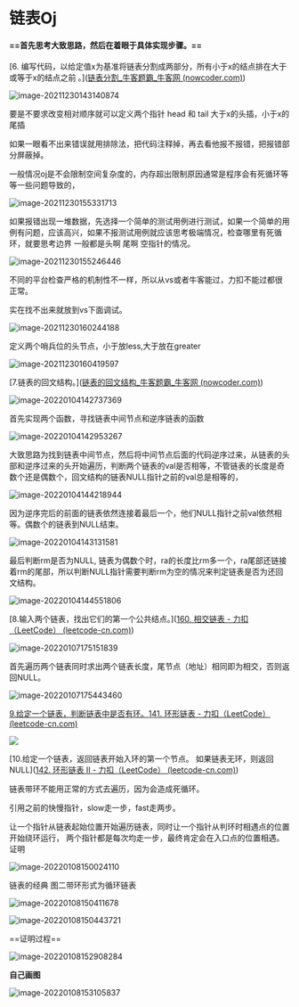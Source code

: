 # 链表Oj

#### ==首先思考大致思路，然后在着眼于具体实现步骤。==

[6. 编写代码，以给定值x为基准将链表分割成两部分，所有小于x的结点排在大于或等于x的结点之前 。]([链表分割_牛客题霸_牛客网 (nowcoder.com)](https://www.nowcoder.com/practice/0e27e0b064de4eacac178676ef9c9d70?tpId=8&&tqId=11004&rp=2&ru=/activity/oj&qru=/ta/cracking-the-coding-interview/question-ranking))

![image-20211230143140874](C:\Users\李晓冬\AppData\Roaming\Typora\typora-user-images\image-20211230143140874.png)

要是不要求改变相对顺序就可以定义两个指针 head 和 tail 大于x的头插，小于x的尾插

如果一眼看不出来错误就用排除法，把代码注释掉，再去看他报不报错，把报错部分屏蔽掉。

一般情况oj是不会限制空间复杂度的，内存超出限制原因通常是程序会有死循环等等一些问题导致的，



![image-20211230155331713](C:\Users\李晓冬\AppData\Roaming\Typora\typora-user-images\image-20211230155331713.png)

如果报错出现一堆数据，先选择一个简单的测试用例进行测试，如果一个简单的用例有问题，应该高兴，如果不报测试用例就应该思考极端情况，检查哪里有死循环，就要思考边界 一般都是头啊 尾啊 空指针的情况。

![image-20211230155246446](C:\Users\李晓冬\AppData\Roaming\Typora\typora-user-images\image-20211230155246446.png)

不同的平台检查严格的机制性不一样，所以从vs或者牛客能过，力扣不能过都很正常。

实在找不出来就放到vs下面调试。

![image-20211230160244188](C:\Users\李晓冬\AppData\Roaming\Typora\typora-user-images\image-20211230160244188.png)

定义两个哨兵位的头节点，小于放less,大于放在greater

![image-20211230160419597](C:\Users\李晓冬\AppData\Roaming\Typora\typora-user-images\image-20211230160419597.png)

[7.链表的回文结构。]([链表的回文结构_牛客题霸_牛客网 (nowcoder.com)](https://www.nowcoder.com/practice/d281619e4b3e4a60a2cc66ea32855bfa?tpId=49&&tqId=29370&rp=1&ru=/activity/oj&qru=/ta/2016test/question-ranking))

![image-20220104142737369](C:\Users\李晓冬\AppData\Roaming\Typora\typora-user-images\image-20220104142737369.png)

首先实现两个函数，寻找链表中间节点和逆序链表的函数

![image-20220104142953267](C:\Users\李晓冬\AppData\Roaming\Typora\typora-user-images\image-20220104142953267.png)

大致思路为找到链表中间节点，然后将中间节点后面的代码逆序过来，从链表的头部和逆序过来的头开始遍历，判断两个链表的val是否相等，不管链表的长度是奇数个还是偶数个，回文结构的链表NULL指针之前的val总是相等的，

![image-20220104144218944](C:\Users\李晓冬\AppData\Roaming\Typora\typora-user-images\image-20220104144218944.png)

因为逆序完后的前面的链表依然连接着最后一个，他们NULL指针之前val依然相等。偶数个的链表到NULL结束。



![image-20220104143131581](C:\Users\李晓冬\AppData\Roaming\Typora\typora-user-images\image-20220104143131581.png)

最后判断rm是否为NULL, 链表为偶数个时，ra的长度比rm多一个，ra尾部还链接着rm的尾部，所以判断NULL指针需要判断rm为空的情况来判定链表是否为还回文结构。

![image-20220104144551806](C:\Users\李晓冬\AppData\Roaming\Typora\typora-user-images\image-20220104144551806.png)

[8.输入两个链表，找出它们的第一个公共结点。]([160. 相交链表 - 力扣（LeetCode） (leetcode-cn.com)](https://leetcode-cn.com/problems/intersection-of-two-linked-lists/submissions/))

![image-20220107175151839](C:\Users\李晓冬\AppData\Roaming\Typora\typora-user-images\image-20220107175151839.png)

首先遍历两个链表同时求出两个链表长度，尾节点（地址）相同即为相交，否则返回NULL。

![image-20220107175443460](C:\Users\李晓冬\AppData\Roaming\Typora\typora-user-images\image-20220107175443460.png)

[ 9.给定一个链表，判断链表中是否有环。]()[141. 环形链表 - 力扣（LeetCode） (leetcode-cn.com)](https://leetcode-cn.com/problems/linked-list-cycle/description/)

![ ](C:\Users\李晓冬\AppData\Roaming\Typora\typora-user-images\image-20220107175710165.png)

[10.给定一个链表，返回链表开始入环的第一个节点。 如果链表无环，则返回 NULL]([142. 环形链表 II - 力扣（LeetCode） (leetcode-cn.com)](https://leetcode-cn.com/problems/linked-list-cycle-ii/description/))

链表带环不能用正常的方式去遍历，因为会造成死循环。

引用之前的快慢指针，slow走一步，fast走两步。

让一个指针从链表起始位置开始遍历链表，同时让一个指针从判环时相遇点的位置开始绕环运行， 两个指针都是每次均走一步，最终肯定会在入口点的位置相遇。 证明  

![image-20220108150024110](C:\Users\李晓冬\AppData\Roaming\Typora\typora-user-images\image-20220108150024110.png)

链表的经典  图二带环形式为循环链表

![image-20220108150411678](C:\Users\李晓冬\AppData\Roaming\Typora\typora-user-images\image-20220108150411678.png)

![image-20220108150443721](C:\Users\李晓冬\AppData\Roaming\Typora\typora-user-images\image-20220108150443721.png)

==证明过程==

![image-20220108152908284](C:\Users\李晓冬\AppData\Roaming\Typora\typora-user-images\image-20220108152908284.png)

**自己画图**

![image-20220108153105837](C:\Users\李晓冬\AppData\Roaming\Typora\typora-user-images\image-20220108153105837.png)

